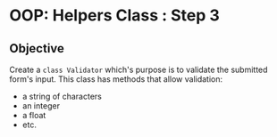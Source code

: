 # OOP: Helpers Class : Step 3

## Objective

Create a `class Validator` which's purpose is to validate the submitted form's input. This class has methods that allow validation:
 - a string of characters
 - an integer
 - a float
 - etc.
